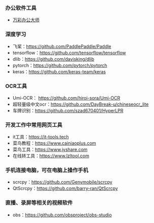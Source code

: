 <!--
 * @Author: findnr cym504875043@gmail.com
 * @Date: 2024-03-13 20:28:45
 * @LastEditors: findnr cym504875043@gmail.com
 * @LastEditTime: 2024-03-18 09:11:02
 * @FilePath: \instance_collection\docs\tools.md
 * @Description: 这是默认设置,请设置`customMade`, 打开koroFileHeader查看配置 进行设置: https://github.com/OBKoro1/koro1FileHeader/wiki/%E9%85%8D%E7%BD%AE
-->
### 办公软件工具
- [万彩办公大师](https://www.wofficebox.com/)
### 深度学习
- 飞桨：https://github.com/PaddlePaddle/Paddle
- tensorflow：https://github.com/tensorflow/tensorflow
- dlib：https://github.com/davisking/dlib
- pytorch：https://github.com/pytorch/pytorch
- keras：https://github.com/keras-team/keras
  
### OCR工具
- Umi-OCR： https://github.com/hiroi-sora/Umi-OCR
- 超轻量级中文ocr：https://github.com/DayBreak-u/chineseocr_lite
- 车牌识别：https://github.com/szad670401/HyperLPR
### 开发工作中常用网页工具
- it工具：https://it-tools.tech
- 菜鸟教程：https://www.cainiaoplus.com
- 菜鸟工具：https://www.jyshare.com
- 在线转工具：https://www.lzltool.com

### 手机连接电脑，可在电脑上操作手机
- scrcpy：https://github.com/Genymobile/scrcpy
- QtScrcpy：https://github.com/barry-ran/QtScrcpy

### 直播、录屏等相关的视频软件
- obs：https://github.com/obsproject/obs-studio
